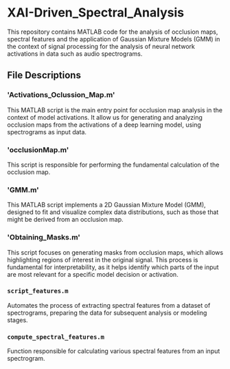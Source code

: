 # XAI-Driven_Spectral_Analysis
This repository contains MATLAB code for the analysis of occlusion maps, spectral features and the application of Gaussian Mixture Models (GMM) in the context of signal processing for the analysis of neural network activations in data such as audio spectrograms.

## File Descriptions
### 'Activations_Oclussion_Map.m'

This MATLAB script is the main entry point for occlusion map analysis in the context of model activations. It allow us for generating and analyzing occlusion maps from the activations of a deep learning model, using spectrograms as input data.

### 'occlusionMap.m'

This script is responsible for performing the fundamental calculation of the occlusion map. 

### 'GMM.m'

This MATLAB script implements a 2D Gaussian Mixture Model (GMM), designed to fit and visualize complex data distributions, such as those that might be derived from an occlusion map. 

### 'Obtaining_Masks.m'

This script focuses on generating masks from occlusion maps, which allows highlighting regions of interest in the original signal. This process is fundamental for interpretability, as it helps identify which parts of the input are most relevant for a specific model decision or activation. 

### `script_features.m`

Automates the process of extracting spectral features from a dataset of spectrograms, preparing the data for subsequent analysis or modeling stages.

### `compute_spectral_features.m`

Function responsible for calculating various spectral features from an input spectrogram. 

